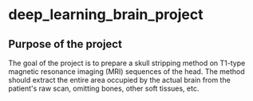 # deep_learning_brain_project
## Purpose of the project
The goal of the project is to prepare a skull stripping method on T1-type magnetic resonance imaging (MRI) sequences of the head. The method should extract the entire area occupied by the actual brain from the patient's raw scan, omitting bones, other soft tissues, etc.
